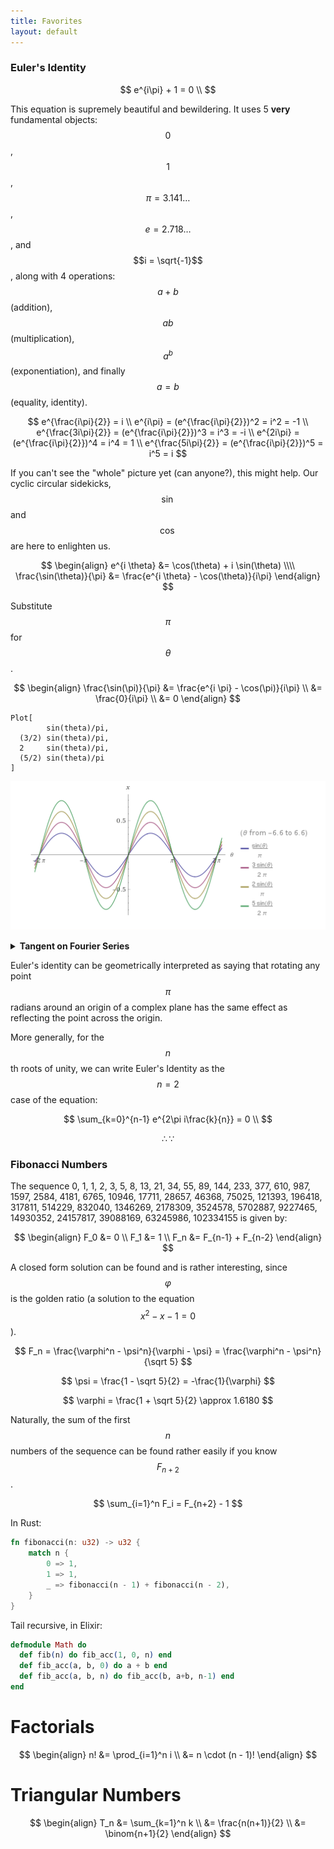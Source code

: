 ```yaml
---
title: Favorites
layout: default
---
```


### Euler's Identity

$$
e^{i\pi} + 1 = 0 \\
$$

This equation is supremely beautiful and bewildering. It uses 5 **very**
fundamental objects: $$0$$, $$1$$, $$\pi = 3.141\ldots$$, $$e = 2.718\ldots$$,
and $$i = \sqrt{-1}$$, along with 4 operations: $$a + b$$ (addition), $$a b$$
(multiplication), $$a^b$$ (exponentiation), and finally $$a = b$$ (equality,
identity).

$$
                       e^{\frac{i\pi}{2}}    = i  \\
e^{i\pi}            = (e^{\frac{i\pi}{2}})^2 = i^2 = -1  \\
e^{\frac{3i\pi}{2}} = (e^{\frac{i\pi}{2}})^3 = i^3 = -i  \\
e^{2i\pi}           = (e^{\frac{i\pi}{2}})^4 = i^4 = 1 \\
e^{\frac{5i\pi}{2}} = (e^{\frac{i\pi}{2}})^5 = i^5 = i
$$

If you can't see the "whole" picture yet (can anyone?), this might help. Our
cyclic circular sidekicks, $$\sin$$ and $$\cos$$ are here to enlighten us.

$$
\begin{align}
        e^{i \theta} &= \cos(\theta) + i \sin(\theta) \\\\
  \frac{\sin(\theta)}{\pi} &= \frac{e^{i \theta} - \cos(\theta)}{i\pi}
\end{align}
$$

Substitute $$\pi$$ for $$\theta$$.

$$
\begin{align}
  \frac{\sin(\pi)}{\pi} &= \frac{e^{i \pi} - \cos(\pi)}{i\pi} \\
                        &= \frac{0}{i\pi} \\
                        &= 0
\end{align}
$$

```
Plot[
        sin(theta)/pi,
  (3/2) sin(theta)/pi,
  2     sin(theta)/pi,
  (5/2) sin(theta)/pi
]
```
![](/img/fourier_euler.png)

<details>
  <summary><strong>Tangent on Fourier Series</strong></summary>
<p>
  Unlike the Euler series we above, which is purely constructive, a <b>square
  wave</b> can be constructed with the Fourier series:

  $$
  \sin(2 \pi \theta),
  \frac{1}{3} \sin(6 \pi \theta),
  \frac{1}{5} \sin(10 \pi \theta),
  ...
  $$

  <pre><code>
  Plot[
          sin(2 pi theta),
    (1/3) sin(6 pi theta),
    (1/5) sin(10 pi theta)
  ]
  </code></pre>

  <img src="/img/fourier_square.png" />
  <img src="/img/fourier_square.gif" />
</p>

<p>
  And a <b>saw wave</b> can be constructed by another:

  $$
  \sin(\pi \theta),
  \sin(\frac{\pi \theta}{2}),
  \sin(\frac{\pi \theta}{4}),
  \ldots
  $$

  <pre><code>
  Plot[
    sin(pi theta),
    sin((pi theta) / 2),
    sin((pi theta) / 4)
  ]
  </code></pre>

  <img src="/img/fourier_saw.png" />
  <img src="/img/fourier_saw.gif" />
</p>
</details>

Euler's identity can be geometrically interpreted as saying that rotating any
point $$\pi$$ radians around an origin of a complex plane has the same effect
as reflecting the point across the origin.

More generally, for the $$n$$th roots of unity, we can write Euler's
Identity as the $$n = 2$$ case of the equation:

$$
\sum_{k=0}^{n-1} e^{2\pi i\frac{k}{n}} = 0 \\
$$

$$
\therefore \because
$$

### Fibonacci Numbers
The sequence 0, 1, 1, 2, 3, 5, 8, 13, 21, 34, 55, 89, 144, 233, 377, 610, 987,
1597, 2584, 4181, 6765, 10946, 17711, 28657, 46368, 75025, 121393, 196418,
317811, 514229, 832040, 1346269, 2178309, 3524578, 5702887, 9227465, 14930352,
24157817, 39088169, 63245986, 102334155 is given by:

$$
\begin{align}
  F_0 &= 0 \\
  F_1 &= 1 \\
  F_n &= F_{n-1} + F_{n-2}
\end{align}
$$

A closed form solution can be found and is rather interesting, since
$$\varphi$$ is the golden ratio (a solution to the equation $$x^2 - x - 1 =
0$$).

$$
F_n = \frac{\varphi^n - \psi^n}{\varphi - \psi}
    = \frac{\varphi^n - \psi^n}{\sqrt 5}
$$

$$
\psi = \frac{1 - \sqrt 5}{2} = -\frac{1}{\varphi}
$$

$$
\varphi = \frac{1 + \sqrt 5}{2} \approx 1.6180
$$

Naturally, the sum of the first $$n$$ numbers of the sequence can be found
rather easily if you know $$F_{n+2}$$.

$$
\sum_{i=1}^n F_i = F_{n+2} - 1
$$

In Rust:

```rust
fn fibonacci(n: u32) -> u32 {
    match n {
        0 => 1,
        1 => 1,
        _ => fibonacci(n - 1) + fibonacci(n - 2),
    }
}
```

Tail recursive, in Elixir:

```elixir
defmodule Math do
  def fib(n) do fib_acc(1, 0, n) end
  def fib_acc(a, b, 0) do a + b end
  def fib_acc(a, b, n) do fib_acc(b, a+b, n-1) end
end
```


# Factorials

$$
\begin{align}
  n! &= \prod_{i=1}^n i \\
     &= n \cdot (n - 1)!
\end{align}
$$

# Triangular Numbers

$$
\begin{align}
  T_n &= \sum_{k=1}^n k    \\
      &= \frac{n(n+1)}{2} \\
      &= \binom{n+1}{2}
\end{align}
$$
